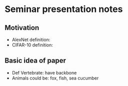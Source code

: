 # Seminar presentation notes

## Motivation
- AlexNet definition:
- CIFAR-10 definition:

## Basic idea of paper
- Def Vertebrate: have backbone
- Animals could be: fox, fish, sea cucumber
